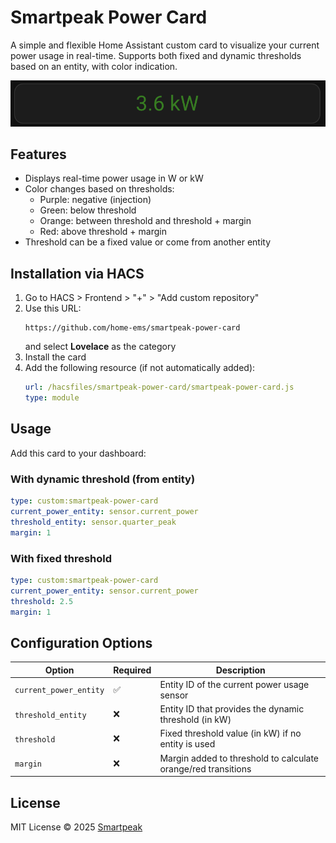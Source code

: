 # Smartpeak Power Card

A simple and flexible Home Assistant custom card to visualize your current power usage in real-time. Supports both fixed and dynamic thresholds based on an entity, with color indication.

![Preview](preview.png) <!-- Optional screenshot -->

## Features
- Displays real-time power usage in W or kW
- Color changes based on thresholds:
  - Purple: negative (injection)
  - Green: below threshold
  - Orange: between threshold and threshold + margin
  - Red: above threshold + margin
- Threshold can be a fixed value or come from another entity

## Installation via HACS

1. Go to HACS > Frontend > "+" > "Add custom repository"
2. Use this URL:
   ```
   https://github.com/home-ems/smartpeak-power-card
   ```
   and select **Lovelace** as the category
3. Install the card
4. Add the following resource (if not automatically added):
   ```yaml
   url: /hacsfiles/smartpeak-power-card/smartpeak-power-card.js
   type: module
   ```

## Usage

Add this card to your dashboard:

### With dynamic threshold (from entity)
```yaml
type: custom:smartpeak-power-card
current_power_entity: sensor.current_power
threshold_entity: sensor.quarter_peak
margin: 1
```

### With fixed threshold
```yaml
type: custom:smartpeak-power-card
current_power_entity: sensor.current_power
threshold: 2.5
margin: 1
```

## Configuration Options
| Option                | Required | Description                                                       |
|------------------------|----------|-------------------------------------------------------------------|
| `current_power_entity` | ✅       | Entity ID of the current power usage sensor                      |
| `threshold_entity`     | ❌       | Entity ID that provides the dynamic threshold (in kW)            |
| `threshold`            | ❌       | Fixed threshold value (in kW) if no entity is used               |
| `margin`               | ❌       | Margin added to threshold to calculate orange/red transitions    |

## License
MIT License © 2025 [Smartpeak](https://smartpeak.be)

